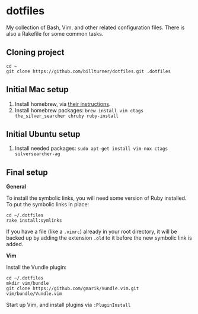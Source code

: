 dotfiles
========

My collection of Bash, Vim, and other related configuration files. There is also a Rakefile for some common tasks.

Cloning project
---------------

    cd ~
    git clone https://github.com/billturner/dotfiles.git .dotfiles

Initial Mac setup
-----------------

1. Install homebrew, via [their instructions](http://brew.sh/).
2. Install homebrew packages: `brew install vim ctags the_silver_searcher chruby ruby-install`

Initial Ubuntu setup
--------------------

1. Install needed packages: `sudo apt-get install vim-nox ctags silversearcher-ag`

Final setup
-----------

**General**

To install the symbolic links, you will need some version of Ruby installed. To put the symbolic links in place:

    cd ~/.dotfiles
    rake install:symlinks

If you have a file (like a `.vimrc`) already in your root directory, it will be backed up by adding the extension `.old` to it before the new symbolic link is added.

**Vim**

Install the Vundle plugin:

    cd ~/.dotfiles
    mkdir vim/bundle
    git clone https://github.com/gmarik/Vundle.vim.git vim/bundle/Vundle.vim

Start up Vim, and install plugins via `:PluginInstall`
